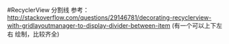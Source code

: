 
#RecyclerView 分割线
参考：http://stackoverflow.com/questions/29146781/decorating-recyclerview-with-gridlayoutmanager-to-display-divider-between-item
(有一个可以上下左右 绘制，比较齐全)